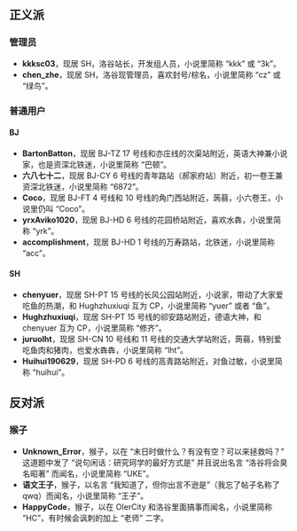 ## 正义派

### 管理员

- **kkksc03**，现居 SH，洛谷站长，开发组人员，小说里简称 “kkk” 或 “3k”。
- **chen_zhe**，现居 SH，洛谷现管理员，喜欢封号/棕名，小说里简称 “cz” 或 “绿鸟”。

### 普通用户

#### BJ

- **BartonBatton**，现居 BJ-TZ 17 号线和亦庄线的次渠站附近，英语大神兼小说家，也是资深北铁迷，小说里简称 “巴顿”。
- **六八七十二**，现居 BJ-CY 6 号线的青年路站（郝家府站）附近，初一卷王兼资深北铁迷，小说里简称 “6872”。
- **Coco**，现居 BJ-FT 4 号线和 10 号线的角门西站附近，蒟蒻，小六卷王，小说里仍叫 “Coco”。
- **yrxAviko1020**，现居 BJ-HD 6 号线的花园桥站附近，喜欢水犇，小说里简称 “yrk”。
- **accomplishment**，现居 BJ-HD 1 号线的万寿路站，北铁迷，小说里简称 “acc”。

#### SH

- **chenyuer**，现居 SH-PT 15 号线的长风公园站附近，小说家，带动了大家爱吃鱼的热潮，和 Hughzhuxiuqi 互为 CP，小说里简称 “yuer” 或者 “鱼”。
- **Hughzhuxiuqi**，现居 SH-PT 15 号线的祁安路站附近，德语大神，和 chenyuer 互为 CP，小说里简称 “修齐”。
- **juruolht**，现居 SH-CN 10 号线和 11 号线的交通大学站附近，蒟蒻，特别爱吃鱼肉和猪肉，也爱水犇犇，小说里简称 “lht”。
- **Huihui190629**，现居 SH-PD 6 号线的高青路站附近，对鱼过敏，小说里简称 “huihui”。

## 反对派

### 猴子

- **Unknown_Error**，猴子，以在 “末日时做什么？有没有空？可以来拯救吗？” 这道题中发了 “说句闲话：研究珂学的最好方式是” 并且说出名言 “洛谷将会臭名昭著” 而闻名，小说里简称 “UKE”。
- **语文王子**，猴子，以名言 “我知道了，但你出言不逊是”（我忘了帖子名称了 qwq）而闻名，小说里简称 “王子”。
- **HappyCode**，猴子，以在 OIerCity 和洛谷里面搞事而闻名，小说里简称 “HC”，有时候会讽刺的加上 “老师” 二字。